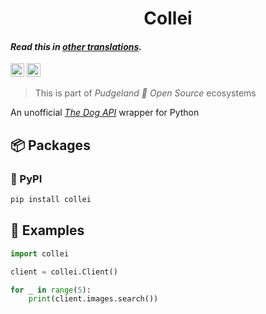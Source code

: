 <h1 align="center">
    Collei
</h1>

#### _Read this in [other translations](translation/translations.md)._

<kbd>[<img title="Русский язык" alt="Русский язык" src="https://cdn.staticaly.com/gh/hjnilsson/country-flags/master/svg/ru.svg" width="22">](translation/README.ru.md)</kbd>
<kbd>[<img title="Українська" alt="Українська" src="https://cdn.staticaly.com/gh/hjnilsson/country-flags/master/svg/ua.svg" width="22">](translation/README.ua.md)</kbd>

> This is part of _Pudgeland 💖 Open Source_ ecosystems

An unofficial [_The Dog API_](https://thedogapi.com) wrapper for Python

## 📦 Packages

### 🐍 PyPI

```sh
pip install collei
```

## 🔎 Examples

```py
import collei

client = collei.Client()

for _ in range(5):
    print(client.images.search())
```

